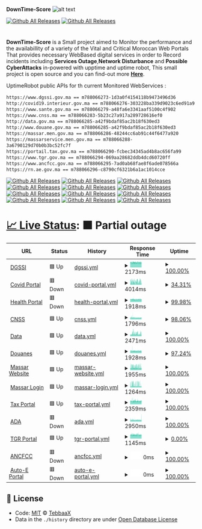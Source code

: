 **DownTime-Score**
![alt text](https://raw.githubusercontent.com/adnane-X-tebbaa/imgs/master/dtss.png)

[![Github All Releases](https://img.shields.io/badge/%20License-MIT-green)]()
[![Github All Releases](https://img.shields.io/badge/%20License-ODC-green)]()

#

**DownTime-Score** is a Small project aimed to Monitor the performance and the availabillity of a variety of the Vital and Critical Moroccan Web Portals
That provides necessary WebBased digital services in order to Record incidents including **Services Outage**,**Network Disturbance** and **Possible CyberAttacks**
in-powered with upptime and uptime robot,
This small project is open source and you can find-out more **[Here](https://www.TebbaaX.com/hacking/dts.html)**.

UptimeRobot public APIs for th current Monitored WebServices :

```
https://www.dgssi.gov.ma == m788066273-1d3a0f4154118b9473496d36
http://covid19.interieur.gov.ma == m788066276-303228ba339d9023c6ed91a9
https://www.sante.gov.ma == m788066279-a48fa6e3341aaf5100c4f902
https://www.cnss.ma == m788066283-5b23c27a917a289728616ef0
http://data.gov.ma == m788066285-a42f9bdaf85ac2b18f630ed3
http://www.douane.gov.ma == m788066285-a42f9bdaf85ac2b18f630ed3
https://massar.men.gov.ma == m788066286-48244cc6ab91c44f6477a920
https://massarservice.men.gov.ma == m788066288-3a6790129d70b0b3bc52fc7f
https://portail.tax.gov.ma == m788066290-fcbec34345ad4b8ac656fa99
https://www.tgr.gov.ma == m788066294-069aa28682ddb4dcd60720ff
https://www.ancfcc.gov.ma == m788066295-7ad0ab68fae8f6ade078566a
https://rn.ae.gov.ma == m788066296-c8790cf6321b6a1ac1014cce
```

[![Github All Releases](https://img.shields.io/uptimerobot/ratio/m788066273-1d3a0f4154118b9473496d36)]()
[![Github All Releases](https://img.shields.io/uptimerobot/ratio/m788066276-303228ba339d9023c6ed91a9)]()
[![Github All Releases](https://img.shields.io/uptimerobot/ratio/m788066279-a48fa6e3341aaf5100c4f902)]()
[![Github All Releases](https://img.shields.io/uptimerobot/ratio/m788066283-5b23c27a917a289728616ef0)]()
[![Github All Releases](https://img.shields.io/uptimerobot/ratio/m788066285-a42f9bdaf85ac2b18f630ed3)]()
[![Github All Releases](https://img.shields.io/uptimerobot/ratio/m788066285-a42f9bdaf85ac2b18f630ed3)]()
[![Github All Releases](https://img.shields.io/uptimerobot/ratio/m788066286-48244cc6ab91c44f6477a920)]()
[![Github All Releases](https://img.shields.io/uptimerobot/ratio/m788066288-3a6790129d70b0b3bc52fc7f)]()
[![Github All Releases](https://img.shields.io/uptimerobot/ratio/m788066290-fcbec34345ad4b8ac656fa99)]()
[![Github All Releases](https://img.shields.io/uptimerobot/ratio/m788066294-069aa28682ddb4dcd60720ff)]()
[![Github All Releases](https://img.shields.io/uptimerobot/ratio/m788066295-7ad0ab68fae8f6ade078566a)]()
[![Github All Releases](https://img.shields.io/uptimerobot/ratio/m788066296-c8790cf6321b6a1ac1014cce)]()

# [📈 Live Status](https://TebbaaX.github.io/DownTime-Score): <!--live status--> **🟧 Partial outage**

<!--start: status pages-->
<!-- This summary is generated by Upptime (https://github.com/upptime/upptime) -->
<!-- Do not edit this manually, your changes will be overwritten -->
<!-- prettier-ignore -->
| URL | Status | History | Response Time | Uptime |
| --- | ------ | ------- | ------------- | ------ |
| <img alt="" src="https://favicons.githubusercontent.com/www.dgssi.gov.ma" height="13"> [DGSSI](https://www.dgssi.gov.ma/) | 🟩 Up | [dgssi.yml](https://github.com/TebbaaX/DownTime-Score/commits/HEAD/history/dgssi.yml) | <details><summary><img alt="Response time graph" src="./graphs/dgssi/response-time-week.png" height="20"> 2173ms</summary><br><a href="https://TebbaaX.github.io/DownTime-Score/history/dgssi"><img alt="Response time 2036" src="https://img.shields.io/endpoint?url=https%3A%2F%2Fraw.githubusercontent.com%2FTebbaaX%2FDownTime-Score%2FHEAD%2Fapi%2Fdgssi%2Fresponse-time.json"></a><br><a href="https://TebbaaX.github.io/DownTime-Score/history/dgssi"><img alt="24-hour response time 2130" src="https://img.shields.io/endpoint?url=https%3A%2F%2Fraw.githubusercontent.com%2FTebbaaX%2FDownTime-Score%2FHEAD%2Fapi%2Fdgssi%2Fresponse-time-day.json"></a><br><a href="https://TebbaaX.github.io/DownTime-Score/history/dgssi"><img alt="7-day response time 2173" src="https://img.shields.io/endpoint?url=https%3A%2F%2Fraw.githubusercontent.com%2FTebbaaX%2FDownTime-Score%2FHEAD%2Fapi%2Fdgssi%2Fresponse-time-week.json"></a><br><a href="https://TebbaaX.github.io/DownTime-Score/history/dgssi"><img alt="30-day response time 2117" src="https://img.shields.io/endpoint?url=https%3A%2F%2Fraw.githubusercontent.com%2FTebbaaX%2FDownTime-Score%2FHEAD%2Fapi%2Fdgssi%2Fresponse-time-month.json"></a><br><a href="https://TebbaaX.github.io/DownTime-Score/history/dgssi"><img alt="1-year response time 2036" src="https://img.shields.io/endpoint?url=https%3A%2F%2Fraw.githubusercontent.com%2FTebbaaX%2FDownTime-Score%2FHEAD%2Fapi%2Fdgssi%2Fresponse-time-year.json"></a></details> | <details><summary><a href="https://TebbaaX.github.io/DownTime-Score/history/dgssi">100.00%</a></summary><a href="https://TebbaaX.github.io/DownTime-Score/history/dgssi"><img alt="All-time uptime 96.77%" src="https://img.shields.io/endpoint?url=https%3A%2F%2Fraw.githubusercontent.com%2FTebbaaX%2FDownTime-Score%2FHEAD%2Fapi%2Fdgssi%2Fuptime.json"></a><br><a href="https://TebbaaX.github.io/DownTime-Score/history/dgssi"><img alt="24-hour uptime 100.00%" src="https://img.shields.io/endpoint?url=https%3A%2F%2Fraw.githubusercontent.com%2FTebbaaX%2FDownTime-Score%2FHEAD%2Fapi%2Fdgssi%2Fuptime-day.json"></a><br><a href="https://TebbaaX.github.io/DownTime-Score/history/dgssi"><img alt="7-day uptime 100.00%" src="https://img.shields.io/endpoint?url=https%3A%2F%2Fraw.githubusercontent.com%2FTebbaaX%2FDownTime-Score%2FHEAD%2Fapi%2Fdgssi%2Fuptime-week.json"></a><br><a href="https://TebbaaX.github.io/DownTime-Score/history/dgssi"><img alt="30-day uptime 82.14%" src="https://img.shields.io/endpoint?url=https%3A%2F%2Fraw.githubusercontent.com%2FTebbaaX%2FDownTime-Score%2FHEAD%2Fapi%2Fdgssi%2Fuptime-month.json"></a><br><a href="https://TebbaaX.github.io/DownTime-Score/history/dgssi"><img alt="1-year uptime 96.77%" src="https://img.shields.io/endpoint?url=https%3A%2F%2Fraw.githubusercontent.com%2FTebbaaX%2FDownTime-Score%2FHEAD%2Fapi%2Fdgssi%2Fuptime-year.json"></a></details>
| <img alt="" src="https://favicons.githubusercontent.com/covid19.interieur.gov.ma" height="13"> [Covid Portal](http://covid19.interieur.gov.ma/Operation_ATTADAMON.aspx) | 🟥 Down | [covid-portal.yml](https://github.com/TebbaaX/DownTime-Score/commits/HEAD/history/covid-portal.yml) | <details><summary><img alt="Response time graph" src="./graphs/covid-portal/response-time-week.png" height="20"> 4014ms</summary><br><a href="https://TebbaaX.github.io/DownTime-Score/history/covid-portal"><img alt="Response time 4201" src="https://img.shields.io/endpoint?url=https%3A%2F%2Fraw.githubusercontent.com%2FTebbaaX%2FDownTime-Score%2FHEAD%2Fapi%2Fcovid-portal%2Fresponse-time.json"></a><br><a href="https://TebbaaX.github.io/DownTime-Score/history/covid-portal"><img alt="24-hour response time 3814" src="https://img.shields.io/endpoint?url=https%3A%2F%2Fraw.githubusercontent.com%2FTebbaaX%2FDownTime-Score%2FHEAD%2Fapi%2Fcovid-portal%2Fresponse-time-day.json"></a><br><a href="https://TebbaaX.github.io/DownTime-Score/history/covid-portal"><img alt="7-day response time 4014" src="https://img.shields.io/endpoint?url=https%3A%2F%2Fraw.githubusercontent.com%2FTebbaaX%2FDownTime-Score%2FHEAD%2Fapi%2Fcovid-portal%2Fresponse-time-week.json"></a><br><a href="https://TebbaaX.github.io/DownTime-Score/history/covid-portal"><img alt="30-day response time 3999" src="https://img.shields.io/endpoint?url=https%3A%2F%2Fraw.githubusercontent.com%2FTebbaaX%2FDownTime-Score%2FHEAD%2Fapi%2Fcovid-portal%2Fresponse-time-month.json"></a><br><a href="https://TebbaaX.github.io/DownTime-Score/history/covid-portal"><img alt="1-year response time 4201" src="https://img.shields.io/endpoint?url=https%3A%2F%2Fraw.githubusercontent.com%2FTebbaaX%2FDownTime-Score%2FHEAD%2Fapi%2Fcovid-portal%2Fresponse-time-year.json"></a></details> | <details><summary><a href="https://TebbaaX.github.io/DownTime-Score/history/covid-portal">34.31%</a></summary><a href="https://TebbaaX.github.io/DownTime-Score/history/covid-portal"><img alt="All-time uptime 96.60%" src="https://img.shields.io/endpoint?url=https%3A%2F%2Fraw.githubusercontent.com%2FTebbaaX%2FDownTime-Score%2FHEAD%2Fapi%2Fcovid-portal%2Fuptime.json"></a><br><a href="https://TebbaaX.github.io/DownTime-Score/history/covid-portal"><img alt="24-hour uptime 32.62%" src="https://img.shields.io/endpoint?url=https%3A%2F%2Fraw.githubusercontent.com%2FTebbaaX%2FDownTime-Score%2FHEAD%2Fapi%2Fcovid-portal%2Fuptime-day.json"></a><br><a href="https://TebbaaX.github.io/DownTime-Score/history/covid-portal"><img alt="7-day uptime 34.31%" src="https://img.shields.io/endpoint?url=https%3A%2F%2Fraw.githubusercontent.com%2FTebbaaX%2FDownTime-Score%2FHEAD%2Fapi%2Fcovid-portal%2Fuptime-week.json"></a><br><a href="https://TebbaaX.github.io/DownTime-Score/history/covid-portal"><img alt="30-day uptime 81.09%" src="https://img.shields.io/endpoint?url=https%3A%2F%2Fraw.githubusercontent.com%2FTebbaaX%2FDownTime-Score%2FHEAD%2Fapi%2Fcovid-portal%2Fuptime-month.json"></a><br><a href="https://TebbaaX.github.io/DownTime-Score/history/covid-portal"><img alt="1-year uptime 96.60%" src="https://img.shields.io/endpoint?url=https%3A%2F%2Fraw.githubusercontent.com%2FTebbaaX%2FDownTime-Score%2FHEAD%2Fapi%2Fcovid-portal%2Fuptime-year.json"></a></details>
| <img alt="" src="https://favicons.githubusercontent.com/www.sante.gov.ma" height="13"> [Health Portal](https://www.sante.gov.ma/Pages/Accueil.aspx) | 🟥 Down | [health-portal.yml](https://github.com/TebbaaX/DownTime-Score/commits/HEAD/history/health-portal.yml) | <details><summary><img alt="Response time graph" src="./graphs/health-portal/response-time-week.png" height="20"> 1918ms</summary><br><a href="https://TebbaaX.github.io/DownTime-Score/history/health-portal"><img alt="Response time 2108" src="https://img.shields.io/endpoint?url=https%3A%2F%2Fraw.githubusercontent.com%2FTebbaaX%2FDownTime-Score%2FHEAD%2Fapi%2Fhealth-portal%2Fresponse-time.json"></a><br><a href="https://TebbaaX.github.io/DownTime-Score/history/health-portal"><img alt="24-hour response time 1883" src="https://img.shields.io/endpoint?url=https%3A%2F%2Fraw.githubusercontent.com%2FTebbaaX%2FDownTime-Score%2FHEAD%2Fapi%2Fhealth-portal%2Fresponse-time-day.json"></a><br><a href="https://TebbaaX.github.io/DownTime-Score/history/health-portal"><img alt="7-day response time 1918" src="https://img.shields.io/endpoint?url=https%3A%2F%2Fraw.githubusercontent.com%2FTebbaaX%2FDownTime-Score%2FHEAD%2Fapi%2Fhealth-portal%2Fresponse-time-week.json"></a><br><a href="https://TebbaaX.github.io/DownTime-Score/history/health-portal"><img alt="30-day response time 1909" src="https://img.shields.io/endpoint?url=https%3A%2F%2Fraw.githubusercontent.com%2FTebbaaX%2FDownTime-Score%2FHEAD%2Fapi%2Fhealth-portal%2Fresponse-time-month.json"></a><br><a href="https://TebbaaX.github.io/DownTime-Score/history/health-portal"><img alt="1-year response time 2108" src="https://img.shields.io/endpoint?url=https%3A%2F%2Fraw.githubusercontent.com%2FTebbaaX%2FDownTime-Score%2FHEAD%2Fapi%2Fhealth-portal%2Fresponse-time-year.json"></a></details> | <details><summary><a href="https://TebbaaX.github.io/DownTime-Score/history/health-portal">99.98%</a></summary><a href="https://TebbaaX.github.io/DownTime-Score/history/health-portal"><img alt="All-time uptime 92.99%" src="https://img.shields.io/endpoint?url=https%3A%2F%2Fraw.githubusercontent.com%2FTebbaaX%2FDownTime-Score%2FHEAD%2Fapi%2Fhealth-portal%2Fuptime.json"></a><br><a href="https://TebbaaX.github.io/DownTime-Score/history/health-portal"><img alt="24-hour uptime 99.85%" src="https://img.shields.io/endpoint?url=https%3A%2F%2Fraw.githubusercontent.com%2FTebbaaX%2FDownTime-Score%2FHEAD%2Fapi%2Fhealth-portal%2Fuptime-day.json"></a><br><a href="https://TebbaaX.github.io/DownTime-Score/history/health-portal"><img alt="7-day uptime 99.98%" src="https://img.shields.io/endpoint?url=https%3A%2F%2Fraw.githubusercontent.com%2FTebbaaX%2FDownTime-Score%2FHEAD%2Fapi%2Fhealth-portal%2Fuptime-week.json"></a><br><a href="https://TebbaaX.github.io/DownTime-Score/history/health-portal"><img alt="30-day uptime 99.48%" src="https://img.shields.io/endpoint?url=https%3A%2F%2Fraw.githubusercontent.com%2FTebbaaX%2FDownTime-Score%2FHEAD%2Fapi%2Fhealth-portal%2Fuptime-month.json"></a><br><a href="https://TebbaaX.github.io/DownTime-Score/history/health-portal"><img alt="1-year uptime 92.99%" src="https://img.shields.io/endpoint?url=https%3A%2F%2Fraw.githubusercontent.com%2FTebbaaX%2FDownTime-Score%2FHEAD%2Fapi%2Fhealth-portal%2Fuptime-year.json"></a></details>
| <img alt="" src="https://favicons.githubusercontent.com/www.cnss.ma" height="13"> [CNSS](https://www.cnss.ma) | 🟩 Up | [cnss.yml](https://github.com/TebbaaX/DownTime-Score/commits/HEAD/history/cnss.yml) | <details><summary><img alt="Response time graph" src="./graphs/cnss/response-time-week.png" height="20"> 1796ms</summary><br><a href="https://TebbaaX.github.io/DownTime-Score/history/cnss"><img alt="Response time 1834" src="https://img.shields.io/endpoint?url=https%3A%2F%2Fraw.githubusercontent.com%2FTebbaaX%2FDownTime-Score%2FHEAD%2Fapi%2Fcnss%2Fresponse-time.json"></a><br><a href="https://TebbaaX.github.io/DownTime-Score/history/cnss"><img alt="24-hour response time 1745" src="https://img.shields.io/endpoint?url=https%3A%2F%2Fraw.githubusercontent.com%2FTebbaaX%2FDownTime-Score%2FHEAD%2Fapi%2Fcnss%2Fresponse-time-day.json"></a><br><a href="https://TebbaaX.github.io/DownTime-Score/history/cnss"><img alt="7-day response time 1796" src="https://img.shields.io/endpoint?url=https%3A%2F%2Fraw.githubusercontent.com%2FTebbaaX%2FDownTime-Score%2FHEAD%2Fapi%2Fcnss%2Fresponse-time-week.json"></a><br><a href="https://TebbaaX.github.io/DownTime-Score/history/cnss"><img alt="30-day response time 1798" src="https://img.shields.io/endpoint?url=https%3A%2F%2Fraw.githubusercontent.com%2FTebbaaX%2FDownTime-Score%2FHEAD%2Fapi%2Fcnss%2Fresponse-time-month.json"></a><br><a href="https://TebbaaX.github.io/DownTime-Score/history/cnss"><img alt="1-year response time 1834" src="https://img.shields.io/endpoint?url=https%3A%2F%2Fraw.githubusercontent.com%2FTebbaaX%2FDownTime-Score%2FHEAD%2Fapi%2Fcnss%2Fresponse-time-year.json"></a></details> | <details><summary><a href="https://TebbaaX.github.io/DownTime-Score/history/cnss">98.06%</a></summary><a href="https://TebbaaX.github.io/DownTime-Score/history/cnss"><img alt="All-time uptime 77.59%" src="https://img.shields.io/endpoint?url=https%3A%2F%2Fraw.githubusercontent.com%2FTebbaaX%2FDownTime-Score%2FHEAD%2Fapi%2Fcnss%2Fuptime.json"></a><br><a href="https://TebbaaX.github.io/DownTime-Score/history/cnss"><img alt="24-hour uptime 100.00%" src="https://img.shields.io/endpoint?url=https%3A%2F%2Fraw.githubusercontent.com%2FTebbaaX%2FDownTime-Score%2FHEAD%2Fapi%2Fcnss%2Fuptime-day.json"></a><br><a href="https://TebbaaX.github.io/DownTime-Score/history/cnss"><img alt="7-day uptime 98.06%" src="https://img.shields.io/endpoint?url=https%3A%2F%2Fraw.githubusercontent.com%2FTebbaaX%2FDownTime-Score%2FHEAD%2Fapi%2Fcnss%2Fuptime-week.json"></a><br><a href="https://TebbaaX.github.io/DownTime-Score/history/cnss"><img alt="30-day uptime 72.82%" src="https://img.shields.io/endpoint?url=https%3A%2F%2Fraw.githubusercontent.com%2FTebbaaX%2FDownTime-Score%2FHEAD%2Fapi%2Fcnss%2Fuptime-month.json"></a><br><a href="https://TebbaaX.github.io/DownTime-Score/history/cnss"><img alt="1-year uptime 77.59%" src="https://img.shields.io/endpoint?url=https%3A%2F%2Fraw.githubusercontent.com%2FTebbaaX%2FDownTime-Score%2FHEAD%2Fapi%2Fcnss%2Fuptime-year.json"></a></details>
| <img alt="" src="https://favicons.githubusercontent.com/data.gov.ma" height="13"> [Data](http://data.gov.ma) | 🟩 Up | [data.yml](https://github.com/TebbaaX/DownTime-Score/commits/HEAD/history/data.yml) | <details><summary><img alt="Response time graph" src="./graphs/data/response-time-week.png" height="20"> 2471ms</summary><br><a href="https://TebbaaX.github.io/DownTime-Score/history/data"><img alt="Response time 2123" src="https://img.shields.io/endpoint?url=https%3A%2F%2Fraw.githubusercontent.com%2FTebbaaX%2FDownTime-Score%2FHEAD%2Fapi%2Fdata%2Fresponse-time.json"></a><br><a href="https://TebbaaX.github.io/DownTime-Score/history/data"><img alt="24-hour response time 2827" src="https://img.shields.io/endpoint?url=https%3A%2F%2Fraw.githubusercontent.com%2FTebbaaX%2FDownTime-Score%2FHEAD%2Fapi%2Fdata%2Fresponse-time-day.json"></a><br><a href="https://TebbaaX.github.io/DownTime-Score/history/data"><img alt="7-day response time 2471" src="https://img.shields.io/endpoint?url=https%3A%2F%2Fraw.githubusercontent.com%2FTebbaaX%2FDownTime-Score%2FHEAD%2Fapi%2Fdata%2Fresponse-time-week.json"></a><br><a href="https://TebbaaX.github.io/DownTime-Score/history/data"><img alt="30-day response time 2463" src="https://img.shields.io/endpoint?url=https%3A%2F%2Fraw.githubusercontent.com%2FTebbaaX%2FDownTime-Score%2FHEAD%2Fapi%2Fdata%2Fresponse-time-month.json"></a><br><a href="https://TebbaaX.github.io/DownTime-Score/history/data"><img alt="1-year response time 2123" src="https://img.shields.io/endpoint?url=https%3A%2F%2Fraw.githubusercontent.com%2FTebbaaX%2FDownTime-Score%2FHEAD%2Fapi%2Fdata%2Fresponse-time-year.json"></a></details> | <details><summary><a href="https://TebbaaX.github.io/DownTime-Score/history/data">100.00%</a></summary><a href="https://TebbaaX.github.io/DownTime-Score/history/data"><img alt="All-time uptime 67.60%" src="https://img.shields.io/endpoint?url=https%3A%2F%2Fraw.githubusercontent.com%2FTebbaaX%2FDownTime-Score%2FHEAD%2Fapi%2Fdata%2Fuptime.json"></a><br><a href="https://TebbaaX.github.io/DownTime-Score/history/data"><img alt="24-hour uptime 100.00%" src="https://img.shields.io/endpoint?url=https%3A%2F%2Fraw.githubusercontent.com%2FTebbaaX%2FDownTime-Score%2FHEAD%2Fapi%2Fdata%2Fuptime-day.json"></a><br><a href="https://TebbaaX.github.io/DownTime-Score/history/data"><img alt="7-day uptime 100.00%" src="https://img.shields.io/endpoint?url=https%3A%2F%2Fraw.githubusercontent.com%2FTebbaaX%2FDownTime-Score%2FHEAD%2Fapi%2Fdata%2Fuptime-week.json"></a><br><a href="https://TebbaaX.github.io/DownTime-Score/history/data"><img alt="30-day uptime 100.00%" src="https://img.shields.io/endpoint?url=https%3A%2F%2Fraw.githubusercontent.com%2FTebbaaX%2FDownTime-Score%2FHEAD%2Fapi%2Fdata%2Fuptime-month.json"></a><br><a href="https://TebbaaX.github.io/DownTime-Score/history/data"><img alt="1-year uptime 67.60%" src="https://img.shields.io/endpoint?url=https%3A%2F%2Fraw.githubusercontent.com%2FTebbaaX%2FDownTime-Score%2FHEAD%2Fapi%2Fdata%2Fuptime-year.json"></a></details>
| <img alt="" src="https://favicons.githubusercontent.com/www.douane.gov.ma" height="13"> [Douanes](http://www.douane.gov.ma) | 🟩 Up | [douanes.yml](https://github.com/TebbaaX/DownTime-Score/commits/HEAD/history/douanes.yml) | <details><summary><img alt="Response time graph" src="./graphs/douanes/response-time-week.png" height="20"> 1928ms</summary><br><a href="https://TebbaaX.github.io/DownTime-Score/history/douanes"><img alt="Response time 2023" src="https://img.shields.io/endpoint?url=https%3A%2F%2Fraw.githubusercontent.com%2FTebbaaX%2FDownTime-Score%2FHEAD%2Fapi%2Fdouanes%2Fresponse-time.json"></a><br><a href="https://TebbaaX.github.io/DownTime-Score/history/douanes"><img alt="24-hour response time 1862" src="https://img.shields.io/endpoint?url=https%3A%2F%2Fraw.githubusercontent.com%2FTebbaaX%2FDownTime-Score%2FHEAD%2Fapi%2Fdouanes%2Fresponse-time-day.json"></a><br><a href="https://TebbaaX.github.io/DownTime-Score/history/douanes"><img alt="7-day response time 1928" src="https://img.shields.io/endpoint?url=https%3A%2F%2Fraw.githubusercontent.com%2FTebbaaX%2FDownTime-Score%2FHEAD%2Fapi%2Fdouanes%2Fresponse-time-week.json"></a><br><a href="https://TebbaaX.github.io/DownTime-Score/history/douanes"><img alt="30-day response time 1926" src="https://img.shields.io/endpoint?url=https%3A%2F%2Fraw.githubusercontent.com%2FTebbaaX%2FDownTime-Score%2FHEAD%2Fapi%2Fdouanes%2Fresponse-time-month.json"></a><br><a href="https://TebbaaX.github.io/DownTime-Score/history/douanes"><img alt="1-year response time 2023" src="https://img.shields.io/endpoint?url=https%3A%2F%2Fraw.githubusercontent.com%2FTebbaaX%2FDownTime-Score%2FHEAD%2Fapi%2Fdouanes%2Fresponse-time-year.json"></a></details> | <details><summary><a href="https://TebbaaX.github.io/DownTime-Score/history/douanes">97.24%</a></summary><a href="https://TebbaaX.github.io/DownTime-Score/history/douanes"><img alt="All-time uptime 88.98%" src="https://img.shields.io/endpoint?url=https%3A%2F%2Fraw.githubusercontent.com%2FTebbaaX%2FDownTime-Score%2FHEAD%2Fapi%2Fdouanes%2Fuptime.json"></a><br><a href="https://TebbaaX.github.io/DownTime-Score/history/douanes"><img alt="24-hour uptime 95.28%" src="https://img.shields.io/endpoint?url=https%3A%2F%2Fraw.githubusercontent.com%2FTebbaaX%2FDownTime-Score%2FHEAD%2Fapi%2Fdouanes%2Fuptime-day.json"></a><br><a href="https://TebbaaX.github.io/DownTime-Score/history/douanes"><img alt="7-day uptime 97.24%" src="https://img.shields.io/endpoint?url=https%3A%2F%2Fraw.githubusercontent.com%2FTebbaaX%2FDownTime-Score%2FHEAD%2Fapi%2Fdouanes%2Fuptime-week.json"></a><br><a href="https://TebbaaX.github.io/DownTime-Score/history/douanes"><img alt="30-day uptime 87.33%" src="https://img.shields.io/endpoint?url=https%3A%2F%2Fraw.githubusercontent.com%2FTebbaaX%2FDownTime-Score%2FHEAD%2Fapi%2Fdouanes%2Fuptime-month.json"></a><br><a href="https://TebbaaX.github.io/DownTime-Score/history/douanes"><img alt="1-year uptime 88.98%" src="https://img.shields.io/endpoint?url=https%3A%2F%2Fraw.githubusercontent.com%2FTebbaaX%2FDownTime-Score%2FHEAD%2Fapi%2Fdouanes%2Fuptime-year.json"></a></details>
| <img alt="" src="https://favicons.githubusercontent.com/massar.men.gov.ma" height="13"> [Massar Website](https://massar.men.gov.ma) | 🟩 Up | [massar-website.yml](https://github.com/TebbaaX/DownTime-Score/commits/HEAD/history/massar-website.yml) | <details><summary><img alt="Response time graph" src="./graphs/massar-website/response-time-week.png" height="20"> 1955ms</summary><br><a href="https://TebbaaX.github.io/DownTime-Score/history/massar-website"><img alt="Response time 1975" src="https://img.shields.io/endpoint?url=https%3A%2F%2Fraw.githubusercontent.com%2FTebbaaX%2FDownTime-Score%2FHEAD%2Fapi%2Fmassar-website%2Fresponse-time.json"></a><br><a href="https://TebbaaX.github.io/DownTime-Score/history/massar-website"><img alt="24-hour response time 1778" src="https://img.shields.io/endpoint?url=https%3A%2F%2Fraw.githubusercontent.com%2FTebbaaX%2FDownTime-Score%2FHEAD%2Fapi%2Fmassar-website%2Fresponse-time-day.json"></a><br><a href="https://TebbaaX.github.io/DownTime-Score/history/massar-website"><img alt="7-day response time 1955" src="https://img.shields.io/endpoint?url=https%3A%2F%2Fraw.githubusercontent.com%2FTebbaaX%2FDownTime-Score%2FHEAD%2Fapi%2Fmassar-website%2Fresponse-time-week.json"></a><br><a href="https://TebbaaX.github.io/DownTime-Score/history/massar-website"><img alt="30-day response time 2032" src="https://img.shields.io/endpoint?url=https%3A%2F%2Fraw.githubusercontent.com%2FTebbaaX%2FDownTime-Score%2FHEAD%2Fapi%2Fmassar-website%2Fresponse-time-month.json"></a><br><a href="https://TebbaaX.github.io/DownTime-Score/history/massar-website"><img alt="1-year response time 1975" src="https://img.shields.io/endpoint?url=https%3A%2F%2Fraw.githubusercontent.com%2FTebbaaX%2FDownTime-Score%2FHEAD%2Fapi%2Fmassar-website%2Fresponse-time-year.json"></a></details> | <details><summary><a href="https://TebbaaX.github.io/DownTime-Score/history/massar-website">100.00%</a></summary><a href="https://TebbaaX.github.io/DownTime-Score/history/massar-website"><img alt="All-time uptime 93.34%" src="https://img.shields.io/endpoint?url=https%3A%2F%2Fraw.githubusercontent.com%2FTebbaaX%2FDownTime-Score%2FHEAD%2Fapi%2Fmassar-website%2Fuptime.json"></a><br><a href="https://TebbaaX.github.io/DownTime-Score/history/massar-website"><img alt="24-hour uptime 100.00%" src="https://img.shields.io/endpoint?url=https%3A%2F%2Fraw.githubusercontent.com%2FTebbaaX%2FDownTime-Score%2FHEAD%2Fapi%2Fmassar-website%2Fuptime-day.json"></a><br><a href="https://TebbaaX.github.io/DownTime-Score/history/massar-website"><img alt="7-day uptime 100.00%" src="https://img.shields.io/endpoint?url=https%3A%2F%2Fraw.githubusercontent.com%2FTebbaaX%2FDownTime-Score%2FHEAD%2Fapi%2Fmassar-website%2Fuptime-week.json"></a><br><a href="https://TebbaaX.github.io/DownTime-Score/history/massar-website"><img alt="30-day uptime 79.60%" src="https://img.shields.io/endpoint?url=https%3A%2F%2Fraw.githubusercontent.com%2FTebbaaX%2FDownTime-Score%2FHEAD%2Fapi%2Fmassar-website%2Fuptime-month.json"></a><br><a href="https://TebbaaX.github.io/DownTime-Score/history/massar-website"><img alt="1-year uptime 93.34%" src="https://img.shields.io/endpoint?url=https%3A%2F%2Fraw.githubusercontent.com%2FTebbaaX%2FDownTime-Score%2FHEAD%2Fapi%2Fmassar-website%2Fuptime-year.json"></a></details>
| <img alt="" src="https://favicons.githubusercontent.com/massarservice.men.gov.ma" height="13"> [Massar Login](https://massarservice.men.gov.ma/moutamadris/Account) | 🟩 Up | [massar-login.yml](https://github.com/TebbaaX/DownTime-Score/commits/HEAD/history/massar-login.yml) | <details><summary><img alt="Response time graph" src="./graphs/massar-login/response-time-week.png" height="20"> 1264ms</summary><br><a href="https://TebbaaX.github.io/DownTime-Score/history/massar-login"><img alt="Response time 1530" src="https://img.shields.io/endpoint?url=https%3A%2F%2Fraw.githubusercontent.com%2FTebbaaX%2FDownTime-Score%2FHEAD%2Fapi%2Fmassar-login%2Fresponse-time.json"></a><br><a href="https://TebbaaX.github.io/DownTime-Score/history/massar-login"><img alt="24-hour response time 1037" src="https://img.shields.io/endpoint?url=https%3A%2F%2Fraw.githubusercontent.com%2FTebbaaX%2FDownTime-Score%2FHEAD%2Fapi%2Fmassar-login%2Fresponse-time-day.json"></a><br><a href="https://TebbaaX.github.io/DownTime-Score/history/massar-login"><img alt="7-day response time 1264" src="https://img.shields.io/endpoint?url=https%3A%2F%2Fraw.githubusercontent.com%2FTebbaaX%2FDownTime-Score%2FHEAD%2Fapi%2Fmassar-login%2Fresponse-time-week.json"></a><br><a href="https://TebbaaX.github.io/DownTime-Score/history/massar-login"><img alt="30-day response time 1376" src="https://img.shields.io/endpoint?url=https%3A%2F%2Fraw.githubusercontent.com%2FTebbaaX%2FDownTime-Score%2FHEAD%2Fapi%2Fmassar-login%2Fresponse-time-month.json"></a><br><a href="https://TebbaaX.github.io/DownTime-Score/history/massar-login"><img alt="1-year response time 1530" src="https://img.shields.io/endpoint?url=https%3A%2F%2Fraw.githubusercontent.com%2FTebbaaX%2FDownTime-Score%2FHEAD%2Fapi%2Fmassar-login%2Fresponse-time-year.json"></a></details> | <details><summary><a href="https://TebbaaX.github.io/DownTime-Score/history/massar-login">100.00%</a></summary><a href="https://TebbaaX.github.io/DownTime-Score/history/massar-login"><img alt="All-time uptime 96.02%" src="https://img.shields.io/endpoint?url=https%3A%2F%2Fraw.githubusercontent.com%2FTebbaaX%2FDownTime-Score%2FHEAD%2Fapi%2Fmassar-login%2Fuptime.json"></a><br><a href="https://TebbaaX.github.io/DownTime-Score/history/massar-login"><img alt="24-hour uptime 100.00%" src="https://img.shields.io/endpoint?url=https%3A%2F%2Fraw.githubusercontent.com%2FTebbaaX%2FDownTime-Score%2FHEAD%2Fapi%2Fmassar-login%2Fuptime-day.json"></a><br><a href="https://TebbaaX.github.io/DownTime-Score/history/massar-login"><img alt="7-day uptime 100.00%" src="https://img.shields.io/endpoint?url=https%3A%2F%2Fraw.githubusercontent.com%2FTebbaaX%2FDownTime-Score%2FHEAD%2Fapi%2Fmassar-login%2Fuptime-week.json"></a><br><a href="https://TebbaaX.github.io/DownTime-Score/history/massar-login"><img alt="30-day uptime 100.00%" src="https://img.shields.io/endpoint?url=https%3A%2F%2Fraw.githubusercontent.com%2FTebbaaX%2FDownTime-Score%2FHEAD%2Fapi%2Fmassar-login%2Fuptime-month.json"></a><br><a href="https://TebbaaX.github.io/DownTime-Score/history/massar-login"><img alt="1-year uptime 96.02%" src="https://img.shields.io/endpoint?url=https%3A%2F%2Fraw.githubusercontent.com%2FTebbaaX%2FDownTime-Score%2FHEAD%2Fapi%2Fmassar-login%2Fuptime-year.json"></a></details>
| <img alt="" src="https://favicons.githubusercontent.com/portail.tax.gov.ma" height="13"> [Tax Portal](https://portail.tax.gov.ma) | 🟩 Up | [tax-portal.yml](https://github.com/TebbaaX/DownTime-Score/commits/HEAD/history/tax-portal.yml) | <details><summary><img alt="Response time graph" src="./graphs/tax-portal/response-time-week.png" height="20"> 2359ms</summary><br><a href="https://TebbaaX.github.io/DownTime-Score/history/tax-portal"><img alt="Response time 2778" src="https://img.shields.io/endpoint?url=https%3A%2F%2Fraw.githubusercontent.com%2FTebbaaX%2FDownTime-Score%2FHEAD%2Fapi%2Ftax-portal%2Fresponse-time.json"></a><br><a href="https://TebbaaX.github.io/DownTime-Score/history/tax-portal"><img alt="24-hour response time 2317" src="https://img.shields.io/endpoint?url=https%3A%2F%2Fraw.githubusercontent.com%2FTebbaaX%2FDownTime-Score%2FHEAD%2Fapi%2Ftax-portal%2Fresponse-time-day.json"></a><br><a href="https://TebbaaX.github.io/DownTime-Score/history/tax-portal"><img alt="7-day response time 2359" src="https://img.shields.io/endpoint?url=https%3A%2F%2Fraw.githubusercontent.com%2FTebbaaX%2FDownTime-Score%2FHEAD%2Fapi%2Ftax-portal%2Fresponse-time-week.json"></a><br><a href="https://TebbaaX.github.io/DownTime-Score/history/tax-portal"><img alt="30-day response time 2472" src="https://img.shields.io/endpoint?url=https%3A%2F%2Fraw.githubusercontent.com%2FTebbaaX%2FDownTime-Score%2FHEAD%2Fapi%2Ftax-portal%2Fresponse-time-month.json"></a><br><a href="https://TebbaaX.github.io/DownTime-Score/history/tax-portal"><img alt="1-year response time 2778" src="https://img.shields.io/endpoint?url=https%3A%2F%2Fraw.githubusercontent.com%2FTebbaaX%2FDownTime-Score%2FHEAD%2Fapi%2Ftax-portal%2Fresponse-time-year.json"></a></details> | <details><summary><a href="https://TebbaaX.github.io/DownTime-Score/history/tax-portal">100.00%</a></summary><a href="https://TebbaaX.github.io/DownTime-Score/history/tax-portal"><img alt="All-time uptime 92.57%" src="https://img.shields.io/endpoint?url=https%3A%2F%2Fraw.githubusercontent.com%2FTebbaaX%2FDownTime-Score%2FHEAD%2Fapi%2Ftax-portal%2Fuptime.json"></a><br><a href="https://TebbaaX.github.io/DownTime-Score/history/tax-portal"><img alt="24-hour uptime 100.00%" src="https://img.shields.io/endpoint?url=https%3A%2F%2Fraw.githubusercontent.com%2FTebbaaX%2FDownTime-Score%2FHEAD%2Fapi%2Ftax-portal%2Fuptime-day.json"></a><br><a href="https://TebbaaX.github.io/DownTime-Score/history/tax-portal"><img alt="7-day uptime 100.00%" src="https://img.shields.io/endpoint?url=https%3A%2F%2Fraw.githubusercontent.com%2FTebbaaX%2FDownTime-Score%2FHEAD%2Fapi%2Ftax-portal%2Fuptime-week.json"></a><br><a href="https://TebbaaX.github.io/DownTime-Score/history/tax-portal"><img alt="30-day uptime 98.78%" src="https://img.shields.io/endpoint?url=https%3A%2F%2Fraw.githubusercontent.com%2FTebbaaX%2FDownTime-Score%2FHEAD%2Fapi%2Ftax-portal%2Fuptime-month.json"></a><br><a href="https://TebbaaX.github.io/DownTime-Score/history/tax-portal"><img alt="1-year uptime 92.57%" src="https://img.shields.io/endpoint?url=https%3A%2F%2Fraw.githubusercontent.com%2FTebbaaX%2FDownTime-Score%2FHEAD%2Fapi%2Ftax-portal%2Fuptime-year.json"></a></details>
| <img alt="" src="https://favicons.githubusercontent.com/www.ada.gov.ma" height="13"> [ADA](https://www.ada.gov.ma/web) | 🟥 Down | [ada.yml](https://github.com/TebbaaX/DownTime-Score/commits/HEAD/history/ada.yml) | <details><summary><img alt="Response time graph" src="./graphs/ada/response-time-week.png" height="20"> 2950ms</summary><br><a href="https://TebbaaX.github.io/DownTime-Score/history/ada"><img alt="Response time 794" src="https://img.shields.io/endpoint?url=https%3A%2F%2Fraw.githubusercontent.com%2FTebbaaX%2FDownTime-Score%2FHEAD%2Fapi%2Fada%2Fresponse-time.json"></a><br><a href="https://TebbaaX.github.io/DownTime-Score/history/ada"><img alt="24-hour response time 3368" src="https://img.shields.io/endpoint?url=https%3A%2F%2Fraw.githubusercontent.com%2FTebbaaX%2FDownTime-Score%2FHEAD%2Fapi%2Fada%2Fresponse-time-day.json"></a><br><a href="https://TebbaaX.github.io/DownTime-Score/history/ada"><img alt="7-day response time 2950" src="https://img.shields.io/endpoint?url=https%3A%2F%2Fraw.githubusercontent.com%2FTebbaaX%2FDownTime-Score%2FHEAD%2Fapi%2Fada%2Fresponse-time-week.json"></a><br><a href="https://TebbaaX.github.io/DownTime-Score/history/ada"><img alt="30-day response time 3080" src="https://img.shields.io/endpoint?url=https%3A%2F%2Fraw.githubusercontent.com%2FTebbaaX%2FDownTime-Score%2FHEAD%2Fapi%2Fada%2Fresponse-time-month.json"></a><br><a href="https://TebbaaX.github.io/DownTime-Score/history/ada"><img alt="1-year response time 794" src="https://img.shields.io/endpoint?url=https%3A%2F%2Fraw.githubusercontent.com%2FTebbaaX%2FDownTime-Score%2FHEAD%2Fapi%2Fada%2Fresponse-time-year.json"></a></details> | <details><summary><a href="https://TebbaaX.github.io/DownTime-Score/history/ada">100.00%</a></summary><a href="https://TebbaaX.github.io/DownTime-Score/history/ada"><img alt="All-time uptime 100.00%" src="https://img.shields.io/endpoint?url=https%3A%2F%2Fraw.githubusercontent.com%2FTebbaaX%2FDownTime-Score%2FHEAD%2Fapi%2Fada%2Fuptime.json"></a><br><a href="https://TebbaaX.github.io/DownTime-Score/history/ada"><img alt="24-hour uptime 100.00%" src="https://img.shields.io/endpoint?url=https%3A%2F%2Fraw.githubusercontent.com%2FTebbaaX%2FDownTime-Score%2FHEAD%2Fapi%2Fada%2Fuptime-day.json"></a><br><a href="https://TebbaaX.github.io/DownTime-Score/history/ada"><img alt="7-day uptime 100.00%" src="https://img.shields.io/endpoint?url=https%3A%2F%2Fraw.githubusercontent.com%2FTebbaaX%2FDownTime-Score%2FHEAD%2Fapi%2Fada%2Fuptime-week.json"></a><br><a href="https://TebbaaX.github.io/DownTime-Score/history/ada"><img alt="30-day uptime 100.00%" src="https://img.shields.io/endpoint?url=https%3A%2F%2Fraw.githubusercontent.com%2FTebbaaX%2FDownTime-Score%2FHEAD%2Fapi%2Fada%2Fuptime-month.json"></a><br><a href="https://TebbaaX.github.io/DownTime-Score/history/ada"><img alt="1-year uptime 100.00%" src="https://img.shields.io/endpoint?url=https%3A%2F%2Fraw.githubusercontent.com%2FTebbaaX%2FDownTime-Score%2FHEAD%2Fapi%2Fada%2Fuptime-year.json"></a></details>
| <img alt="" src="https://favicons.githubusercontent.com/www.tgr.gov.ma" height="13"> [TGR Portal](https://www.tgr.gov.ma/wps/portal) | 🟩 Up | [tgr-portal.yml](https://github.com/TebbaaX/DownTime-Score/commits/HEAD/history/tgr-portal.yml) | <details><summary><img alt="Response time graph" src="./graphs/tgr-portal/response-time-week.png" height="20"> 1145ms</summary><br><a href="https://TebbaaX.github.io/DownTime-Score/history/tgr-portal"><img alt="Response time 1444" src="https://img.shields.io/endpoint?url=https%3A%2F%2Fraw.githubusercontent.com%2FTebbaaX%2FDownTime-Score%2FHEAD%2Fapi%2Ftgr-portal%2Fresponse-time.json"></a><br><a href="https://TebbaaX.github.io/DownTime-Score/history/tgr-portal"><img alt="24-hour response time 1121" src="https://img.shields.io/endpoint?url=https%3A%2F%2Fraw.githubusercontent.com%2FTebbaaX%2FDownTime-Score%2FHEAD%2Fapi%2Ftgr-portal%2Fresponse-time-day.json"></a><br><a href="https://TebbaaX.github.io/DownTime-Score/history/tgr-portal"><img alt="7-day response time 1145" src="https://img.shields.io/endpoint?url=https%3A%2F%2Fraw.githubusercontent.com%2FTebbaaX%2FDownTime-Score%2FHEAD%2Fapi%2Ftgr-portal%2Fresponse-time-week.json"></a><br><a href="https://TebbaaX.github.io/DownTime-Score/history/tgr-portal"><img alt="30-day response time 1256" src="https://img.shields.io/endpoint?url=https%3A%2F%2Fraw.githubusercontent.com%2FTebbaaX%2FDownTime-Score%2FHEAD%2Fapi%2Ftgr-portal%2Fresponse-time-month.json"></a><br><a href="https://TebbaaX.github.io/DownTime-Score/history/tgr-portal"><img alt="1-year response time 1444" src="https://img.shields.io/endpoint?url=https%3A%2F%2Fraw.githubusercontent.com%2FTebbaaX%2FDownTime-Score%2FHEAD%2Fapi%2Ftgr-portal%2Fresponse-time-year.json"></a></details> | <details><summary><a href="https://TebbaaX.github.io/DownTime-Score/history/tgr-portal">0.00%</a></summary><a href="https://TebbaaX.github.io/DownTime-Score/history/tgr-portal"><img alt="All-time uptime 77.34%" src="https://img.shields.io/endpoint?url=https%3A%2F%2Fraw.githubusercontent.com%2FTebbaaX%2FDownTime-Score%2FHEAD%2Fapi%2Ftgr-portal%2Fuptime.json"></a><br><a href="https://TebbaaX.github.io/DownTime-Score/history/tgr-portal"><img alt="24-hour uptime 0.00%" src="https://img.shields.io/endpoint?url=https%3A%2F%2Fraw.githubusercontent.com%2FTebbaaX%2FDownTime-Score%2FHEAD%2Fapi%2Ftgr-portal%2Fuptime-day.json"></a><br><a href="https://TebbaaX.github.io/DownTime-Score/history/tgr-portal"><img alt="7-day uptime 0.00%" src="https://img.shields.io/endpoint?url=https%3A%2F%2Fraw.githubusercontent.com%2FTebbaaX%2FDownTime-Score%2FHEAD%2Fapi%2Ftgr-portal%2Fuptime-week.json"></a><br><a href="https://TebbaaX.github.io/DownTime-Score/history/tgr-portal"><img alt="30-day uptime 53.23%" src="https://img.shields.io/endpoint?url=https%3A%2F%2Fraw.githubusercontent.com%2FTebbaaX%2FDownTime-Score%2FHEAD%2Fapi%2Ftgr-portal%2Fuptime-month.json"></a><br><a href="https://TebbaaX.github.io/DownTime-Score/history/tgr-portal"><img alt="1-year uptime 77.34%" src="https://img.shields.io/endpoint?url=https%3A%2F%2Fraw.githubusercontent.com%2FTebbaaX%2FDownTime-Score%2FHEAD%2Fapi%2Ftgr-portal%2Fuptime-year.json"></a></details>
| <img alt="" src="https://favicons.githubusercontent.com/www.ancfcc.gov.ma" height="13"> [ANCFCC](https://www.ancfcc.gov.ma/Publications) | 🟥 Down | [ancfcc.yml](https://github.com/TebbaaX/DownTime-Score/commits/HEAD/history/ancfcc.yml) | <details><summary><img alt="Response time graph" src="./graphs/ancfcc/response-time-week.png" height="20"> 0ms</summary><br><a href="https://TebbaaX.github.io/DownTime-Score/history/ancfcc"><img alt="Response time 0" src="https://img.shields.io/endpoint?url=https%3A%2F%2Fraw.githubusercontent.com%2FTebbaaX%2FDownTime-Score%2FHEAD%2Fapi%2Fancfcc%2Fresponse-time.json"></a><br><a href="https://TebbaaX.github.io/DownTime-Score/history/ancfcc"><img alt="24-hour response time 0" src="https://img.shields.io/endpoint?url=https%3A%2F%2Fraw.githubusercontent.com%2FTebbaaX%2FDownTime-Score%2FHEAD%2Fapi%2Fancfcc%2Fresponse-time-day.json"></a><br><a href="https://TebbaaX.github.io/DownTime-Score/history/ancfcc"><img alt="7-day response time 0" src="https://img.shields.io/endpoint?url=https%3A%2F%2Fraw.githubusercontent.com%2FTebbaaX%2FDownTime-Score%2FHEAD%2Fapi%2Fancfcc%2Fresponse-time-week.json"></a><br><a href="https://TebbaaX.github.io/DownTime-Score/history/ancfcc"><img alt="30-day response time 0" src="https://img.shields.io/endpoint?url=https%3A%2F%2Fraw.githubusercontent.com%2FTebbaaX%2FDownTime-Score%2FHEAD%2Fapi%2Fancfcc%2Fresponse-time-month.json"></a><br><a href="https://TebbaaX.github.io/DownTime-Score/history/ancfcc"><img alt="1-year response time 0" src="https://img.shields.io/endpoint?url=https%3A%2F%2Fraw.githubusercontent.com%2FTebbaaX%2FDownTime-Score%2FHEAD%2Fapi%2Fancfcc%2Fresponse-time-year.json"></a></details> | <details><summary><a href="https://TebbaaX.github.io/DownTime-Score/history/ancfcc">100.00%</a></summary><a href="https://TebbaaX.github.io/DownTime-Score/history/ancfcc"><img alt="All-time uptime 98.93%" src="https://img.shields.io/endpoint?url=https%3A%2F%2Fraw.githubusercontent.com%2FTebbaaX%2FDownTime-Score%2FHEAD%2Fapi%2Fancfcc%2Fuptime.json"></a><br><a href="https://TebbaaX.github.io/DownTime-Score/history/ancfcc"><img alt="24-hour uptime 100.00%" src="https://img.shields.io/endpoint?url=https%3A%2F%2Fraw.githubusercontent.com%2FTebbaaX%2FDownTime-Score%2FHEAD%2Fapi%2Fancfcc%2Fuptime-day.json"></a><br><a href="https://TebbaaX.github.io/DownTime-Score/history/ancfcc"><img alt="7-day uptime 100.00%" src="https://img.shields.io/endpoint?url=https%3A%2F%2Fraw.githubusercontent.com%2FTebbaaX%2FDownTime-Score%2FHEAD%2Fapi%2Fancfcc%2Fuptime-week.json"></a><br><a href="https://TebbaaX.github.io/DownTime-Score/history/ancfcc"><img alt="30-day uptime 100.00%" src="https://img.shields.io/endpoint?url=https%3A%2F%2Fraw.githubusercontent.com%2FTebbaaX%2FDownTime-Score%2FHEAD%2Fapi%2Fancfcc%2Fuptime-month.json"></a><br><a href="https://TebbaaX.github.io/DownTime-Score/history/ancfcc"><img alt="1-year uptime 98.93%" src="https://img.shields.io/endpoint?url=https%3A%2F%2Fraw.githubusercontent.com%2FTebbaaX%2FDownTime-Score%2FHEAD%2Fapi%2Fancfcc%2Fuptime-year.json"></a></details>
| <img alt="" src="https://favicons.githubusercontent.com/rn.ae.gov.ma" height="13"> [Auto-E Portal](https://rn.ae.gov.ma/login) | 🟥 Down | [auto-e-portal.yml](https://github.com/TebbaaX/DownTime-Score/commits/HEAD/history/auto-e-portal.yml) | <details><summary><img alt="Response time graph" src="./graphs/auto-e-portal/response-time-week.png" height="20"> 0ms</summary><br><a href="https://TebbaaX.github.io/DownTime-Score/history/auto-e-portal"><img alt="Response time 0" src="https://img.shields.io/endpoint?url=https%3A%2F%2Fraw.githubusercontent.com%2FTebbaaX%2FDownTime-Score%2FHEAD%2Fapi%2Fauto-e-portal%2Fresponse-time.json"></a><br><a href="https://TebbaaX.github.io/DownTime-Score/history/auto-e-portal"><img alt="24-hour response time 0" src="https://img.shields.io/endpoint?url=https%3A%2F%2Fraw.githubusercontent.com%2FTebbaaX%2FDownTime-Score%2FHEAD%2Fapi%2Fauto-e-portal%2Fresponse-time-day.json"></a><br><a href="https://TebbaaX.github.io/DownTime-Score/history/auto-e-portal"><img alt="7-day response time 0" src="https://img.shields.io/endpoint?url=https%3A%2F%2Fraw.githubusercontent.com%2FTebbaaX%2FDownTime-Score%2FHEAD%2Fapi%2Fauto-e-portal%2Fresponse-time-week.json"></a><br><a href="https://TebbaaX.github.io/DownTime-Score/history/auto-e-portal"><img alt="30-day response time 0" src="https://img.shields.io/endpoint?url=https%3A%2F%2Fraw.githubusercontent.com%2FTebbaaX%2FDownTime-Score%2FHEAD%2Fapi%2Fauto-e-portal%2Fresponse-time-month.json"></a><br><a href="https://TebbaaX.github.io/DownTime-Score/history/auto-e-portal"><img alt="1-year response time 0" src="https://img.shields.io/endpoint?url=https%3A%2F%2Fraw.githubusercontent.com%2FTebbaaX%2FDownTime-Score%2FHEAD%2Fapi%2Fauto-e-portal%2Fresponse-time-year.json"></a></details> | <details><summary><a href="https://TebbaaX.github.io/DownTime-Score/history/auto-e-portal">100.00%</a></summary><a href="https://TebbaaX.github.io/DownTime-Score/history/auto-e-portal"><img alt="All-time uptime 98.93%" src="https://img.shields.io/endpoint?url=https%3A%2F%2Fraw.githubusercontent.com%2FTebbaaX%2FDownTime-Score%2FHEAD%2Fapi%2Fauto-e-portal%2Fuptime.json"></a><br><a href="https://TebbaaX.github.io/DownTime-Score/history/auto-e-portal"><img alt="24-hour uptime 100.00%" src="https://img.shields.io/endpoint?url=https%3A%2F%2Fraw.githubusercontent.com%2FTebbaaX%2FDownTime-Score%2FHEAD%2Fapi%2Fauto-e-portal%2Fuptime-day.json"></a><br><a href="https://TebbaaX.github.io/DownTime-Score/history/auto-e-portal"><img alt="7-day uptime 100.00%" src="https://img.shields.io/endpoint?url=https%3A%2F%2Fraw.githubusercontent.com%2FTebbaaX%2FDownTime-Score%2FHEAD%2Fapi%2Fauto-e-portal%2Fuptime-week.json"></a><br><a href="https://TebbaaX.github.io/DownTime-Score/history/auto-e-portal"><img alt="30-day uptime 100.00%" src="https://img.shields.io/endpoint?url=https%3A%2F%2Fraw.githubusercontent.com%2FTebbaaX%2FDownTime-Score%2FHEAD%2Fapi%2Fauto-e-portal%2Fuptime-month.json"></a><br><a href="https://TebbaaX.github.io/DownTime-Score/history/auto-e-portal"><img alt="1-year uptime 98.93%" src="https://img.shields.io/endpoint?url=https%3A%2F%2Fraw.githubusercontent.com%2FTebbaaX%2FDownTime-Score%2FHEAD%2Fapi%2Fauto-e-portal%2Fuptime-year.json"></a></details>

<!--end: status pages-->

## 📄 License

- Code: [MIT](./LICENSE) © [TebbaaX](https://www.TebbaaX.com)
- Data in the `./history` directory are under [Open Database License](https://opendatacommons.org/licenses/odbl/1-0/)
